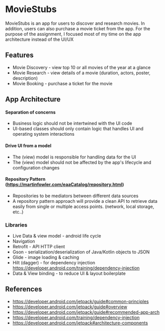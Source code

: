 # MovieStubs

MovieStubs is an app for users to discover and research movies. In addition, users can also purchase a movie ticket from the app. For the purpose of the assignment, I focused most of my time on the app architecture instead of the UI/UX

## Features

- Movie Discovery - view top 10 or all movies of the year at a glance
- Movie Research - view details of a movie (duration, actors, poster, description)
- Movie Booking - purchase a ticket for the movie


## App Architecture

#### Separation of concerns
- Business logic should not be intertwined with the UI code
- UI-based classes should only contain logic that handles UI and operating system interactions

#### Drive UI from a model
- The (view) model is responsible for handling data for the UI
- The (view) model should not be affected by the app's lifecycle and configuration changes


#### Repository Pattern (https://martinfowler.com/eaaCatalog/repository.html)
- Repositories to be mediators between different data sources
-  A repository pattern approach will provide a clean API to retrieve data easily from single or multiple access points. (network, local storage, etc..)


### Libraries
- Live Data & view model - android life cycle
- Navigation
- Retrofit - API HTTP client
- Gson - serialization/deserialization of Java/Kotlin objects to JSON
- Glide - image loading & caching
- Hilt (dagger) - for dependency injection https://developer.android.com/training/dependency-injection
- Data & View binding - to reduce UI & layout boilerplate


## References
- https://developer.android.com/jetpack/guide#common-principles
- https://developer.android.com/jetpack/guide#overview
- https://developer.android.com/jetpack/guide#recommended-app-arch
- https://developer.android.com/training/dependency-injection
- https://developer.android.com/jetpack#architecture-components

